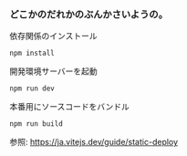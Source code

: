 ### どこかのだれかのぶんかさいようの。

依存関係のインストール

```shell
npm install
```

開発環境サーバーを起動

```shell
npm run dev
```

本番用にソースコードをバンドル

```shell
npm run build
```

参照: https://ja.vitejs.dev/guide/static-deploy
